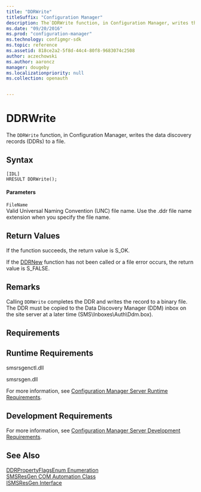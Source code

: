 ```yaml
---
title: "DDRWrite"
titleSuffix: "Configuration Manager"
description: The`DDRWrite function, in Configuration Manager, writes the data discovery records (DDRs) to a file.
ms.date: "09/20/2016"
ms.prod: "configuration-manager"
ms.technology: configmgr-sdk
ms.topic: reference
ms.assetid: 818ce2a2-5f8d-44c4-80f8-9683074c2508
author: aczechowski
ms.author: aaroncz
manager: dougeby
ms.localizationpriority: null
ms.collection: openauth


---
```

# DDRWrite
The `DDRWrite` function, in Configuration Manager, writes the data discovery records (DDRs) to a file.  

## Syntax  

```  
[IDL]  
HRESULT DDRWrite();  
```  

#### Parameters  
 `FileName`  
 Valid Universal Naming Convention (UNC) file name. Use the .ddr file name extension when you specify the file name.  

## Return Values  
 If the function succeeds, the return value is S_OK.  

 If the [DDRNew](../../../../../develop/reference/core/servers/configure/ddrnew.md) function has not been called or a file error occurs, the return value is S_FALSE.  

## Remarks  
 Calling `DDRWrite` completes the DDR and writes the record to a binary file. The DDR must be copied to the Data Discovery Manager (DDM) inbox on the site server at a later time (SMS\Inboxes\Auth\Ddm.box).  

## Requirements  

## Runtime Requirements  
 smsrsgenctl.dll  

 smsrsgen.dll  

 For more information, see [Configuration Manager Server Runtime Requirements](../../../../../develop/core/reqs/server-runtime-requirements.md).  

## Development Requirements  
 For more information, see [Configuration Manager Server Development Requirements](../../../../../develop/core/reqs/server-development-requirements.md).  

## See Also  
 [DDRPropertyFlagsEnum Enumeration](../../../../../develop/reference/core/servers/configure/ddrpropertyflagsenum-enumeration.md)   
 [SMSResGen COM Automation Class](../../../../../develop/reference/core/servers/configure/smsresgen-com-automation-class.md)   
 [ISMSResGen Interface](../../../../../develop/reference/core/servers/configure/ismsresgen-interface.md)

